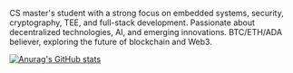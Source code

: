 <!--## Hi there 👋-->
CS master's student with a strong focus on embedded systems, security, cryptography, TEE, and full-stack development. Passionate about decentralized technologies, AI, and emerging innovations. BTC/ETH/ADA believer, exploring the future of blockchain and Web3.

[![Anurag's GitHub stats](https://github-readme-stats.vercel.app/api?username=ekaterinburg001)](https://github.com/anuraghazra/github-readme-stats)

<!--
**ekaterinburg001/ekaterinburg001** is a ✨ _special_ ✨ repository because its `README.md` (this file) appears on your GitHub profile.

Here are some ideas to get you started:

- 🔭 I’m currently working on ...
- 🌱 I’m currently learning ...
- 👯 I’m looking to collaborate on ...
- 🤔 I’m looking for help with ...
- 💬 Ask me about ...
- 📫 How to reach me: ...
- 😄 Pronouns: ...
- ⚡ Fun fact: ...
-->
